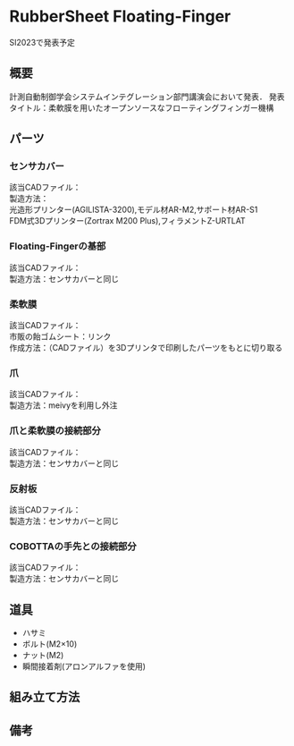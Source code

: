 # RubberSheet Floating-Finger 
SI2023で発表予定 

## 概要
計測自動制御学会システムインテグレーション部門講演会において発表．
発表タイトル：柔軟膜を用いたオープンソースなフローティングフィンガー機構

## パーツ
### センサカバー
該当CADファイル：<br>
製造方法：<br>
光造形プリンター(AGILISTA-3200),モデル材AR-M2,サポート材AR-S1<br>
FDM式3Dプリンター(Zortrax M200 Plus),フィラメントZ-URTLAT
### Floating-Fingerの基部
該当CADファイル：<br>
製造方法：センサカバーと同じ
### 柔軟膜
該当CADファイル：<br>
市販の飴ゴムシート：リンク<br>
作成方法：（CADファイル）を3Dプリンタで印刷したパーツをもとに切り取る<br>

### 爪
該当CADファイル：<br>
製造方法：meivyを利用し外注

### 爪と柔軟膜の接続部分
該当CADファイル：<br>
製造方法：センサカバーと同じ

### 反射板
該当CADファイル：<br>
製造方法：センサカバーと同じ

### COBOTTAの手先との接続部分
該当CADファイル：<br>
製造方法：センサカバーと同じ

## 道具
- ハサミ
- ボルト(M2×10)
- ナット(M2)
- 瞬間接着剤(アロンアルファを使用)

## 組み立て方法

## 備考